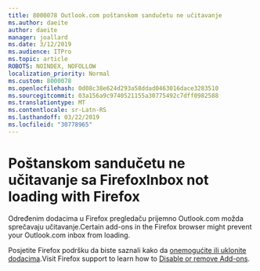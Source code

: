```yaml
---
title: 8000078 Outlook.com poštanskom sandučetu ne učitavanje
ms.author: daeite
author: daeite
manager: joallard
ms.date: 3/12/2019
ms.audience: ITPro
ms.topic: article
ROBOTS: NOINDEX, NOFOLLOW
localization_priority: Normal
ms.custom: 8000078
ms.openlocfilehash: 0d08c38e624d293a58ddad0463016dace3283510
ms.sourcegitcommit: 03a156a9c9740521155a30775492c7dff0982588
ms.translationtype: MT
ms.contentlocale: sr-Latn-RS
ms.lasthandoff: 03/22/2019
ms.locfileid: "30778965"
---
```

# <a name="inbox-not-loading-with-firefox"></a><span data-ttu-id="a902d-102">Poštanskom sandučetu ne učitavanje sa Firefox</span><span class="sxs-lookup"><span data-stu-id="a902d-102">Inbox not loading with Firefox</span></span>

<span data-ttu-id="a902d-103">Određenim dodacima u Firefox pregledaču prijemno Outlook.com možda sprečavaju učitavanje.</span><span class="sxs-lookup"><span data-stu-id="a902d-103">Certain add-ons in the Firefox browser might prevent your Outlook.com inbox from loading.</span></span>
  
<span data-ttu-id="a902d-104">Posjetite Firefox podršku da biste saznali kako da [onemogućite ili uklonite dodacima](https://support.mozilla.org/kb/disable-or-remove-add-ons).</span><span class="sxs-lookup"><span data-stu-id="a902d-104">Visit Firefox support to learn how to [Disable or remove Add-ons](https://support.mozilla.org/kb/disable-or-remove-add-ons).</span></span>

